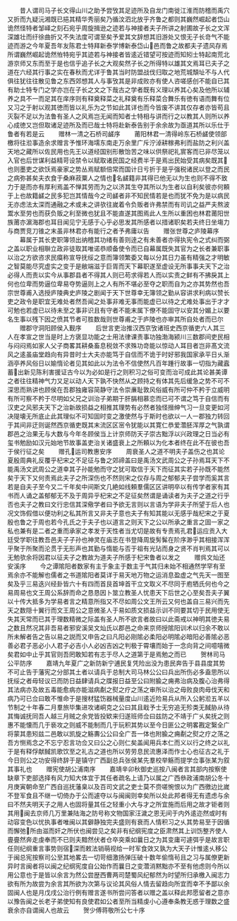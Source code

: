 <!-- { "loadSidebar": true } -->
　　昔人谓司马子长文得山川之助予尝攷其足迹所及自龙门南徙江淮而防稽而禹穴又折而九疑沅湘既已挹其精华秀丽矣乃循汶泗北放乎齐鲁之都则其巍然崛起者岱山诡然怪特者邹峄之刻石宛乎周旋揖逊之迹若与神接者夫子所讲之射圃故子长之文浑深雄壮而纡徐曲折又不失法度可谓至矣予爱其文辞想其旧游处又恨无子长竒气不能迹而游之今年夏吾年友陈君士特拜新泰学博新泰岱山邑而鲁之故都夫子遗风存焉所谓巍然崛起诡然恠特宛乎其迹若与神接者皆逺近错望可按迹而知矧士特起南荒北游京师又东而至于是也信乎追子长之大观矣然子长之所得特以雄其文焉耳已夫子之道在六经其行事之实在春秋而尤详于鲁其当时防盟战伐归取之地荒城頽址不与人代俱往犹往往散见鲁之东西郊想其人与事攷其是非成败亦有使人咨嗟感创不能自已其有助士特专门之学亦岂在子长之文之下哉古之学者既有义理以养其心矣及他所以辅养之具不一而足其在庠序则有释奠释菜之礼释奠有乐释菜合舞乐有徳有语而舞有位又习之于射以观其徳而皆以礼乐为之节如此其详也而今皆废不讲其仅存者亦皆苟且灭裂不足以为法鲁有圣人之风焉岂无闻而知者士特相与讲而行之以教其人则所以养心成徳又岂但取诸足迹所及而已哉士特将赴新泰告别于余余故为亟道其所以乐仕于鲁者有若是云
　　赠林一清之石桥司鹾序
　　莆阳林君一清得岭东石桥鹾使领部檄将往涖事造余求赠言予惟环海壖东南走万余里广斥泞淖耕稼弗利而盐防之利兴盖天地之藏所以佐民用也先王以道经国别形散饴苦之味以供祭祀礼賔客而已非尽笼以入官也后世谋利益精苛设禁令以赋取诸民国之经费半于是焉出民始受其病矣既其也则墨吏之欲饫焉豪家之势丛焉赋额倍常而国计日亏折于是乎强税诸民以登之而民之病弥甚矣夫衣食于桑麻菽粟人之情也名鹾籍非其得已他无以为生也则不得不致力于是而亦有厚利焉盖不惮其劳而为之以济其生夺其所以为生者以自利矣彼亦何頼于上也故籍鹾之民多犯岂其情哉今之司鹾者非不知民情若是也而犹不免为是以病民无亦虑法太深而通融之术或未之讲欤往嵗着令负贩者许弗禁而有司讥之益严夫熬波鬻水至劳也而获负贩之利至微也犹且不能直遂其图焉此人生所以重困也林君莆阳世族莆亦濵海郡也耳目闻见宁无感于心乎必思发其所感者以措诸职矣若夫终日坐塲力与商贾竞刀锥之末虽非林君亦有能行之者予弗庸以告
　　赠张世尊之庐陵幕序
　　幕属于其长吏职簿领出纳稽其功绪有善则逹之有未善者亦得执宪令之式纠而弼之盖以职业相聨立政非徒取其唯诺恭顺备使令而已自幕属既失其官为之长者兼职事以治之方欲咨求民瘼称宣导抚绥之意而簿领繁委又每以分其日力虽有精强之才明敏之智莫能尽究虚实之变于是敝端滋于巨胥而天下幕职遂至虚设无所事事夫天下之治必得人而责以实今从事郡县者不得其人则已苟求得若人而以实责之鲜有不拂戾其上何也位卑而势逼位卑易夺势逼则上之人有所不堪必至夺之职而自为之亦其势然也吾宗世尊甫入选授庐陵典史庐陵之剧闻于天下世尊幸无簿领之勤从容讲求利病以赞长吏之政令是职宜无难处者然吾闻之处事非难无事而能虚已以待之尤难处事出于才才可勉也若虚已以待未至之事非识且有守者不能末属下僚不能固守以安其分媚上以要名生事以残下因之偾其节者可胜数哉则世尊甫之于庐陵也亦审其所自处者而已尔
　　赠郡守洞阳顾侯入觐序
　　后世言吏治推汉西京攷诸班史西京循吏六人其三人在孝宣之世当是时上方褒显功能之士用法律课责事功独渤海颍川三数郡间吏民相与闷闷焉如家人父子商畧其耕桑畜息税敛不求殊功竒能以惊动人耳目者岂非髙文流风之逺虽庙堂趋向有异昔时士大夫亦能笃于自信而不诡于时好邪我国家承平日乆渐涵亭养风俗日以媮惰论者见其如此以为法令不信使然凡百年踵行故事一切指为藏蠧蓄出新见陈利害援证古今以为必如是行之则积习之俗可变而治可成此其论甚美谭之者往往精神气力又足以动人天下孰不快然从之顾持之有体其先后缓急之势不可不深思而熟讲也顾侯在吾郡独雍容简静守法令崇亷耻敦风俗威有所可仲不矜于立威明有所可察不矜于尽明如父兄之训治子弟期于肝膈相慕恋而已可不谓之笃于自信而有汉吏之风邪夫天下之治新故损益之相推其理势有必然者独怪搢绅气习一旦变更如河决隄壊无所底止此其理似不可知固时变之激使然与于斯时也欲以一人一郡独力转回于其间非迂则诞然西京循吏既其末流区区宻令犹能以其寛仁恭爱濳胚浑厚之气孰谓郡邑之治果无与大数与今年冬顾侯当上计京师防天子崇古黜浮以兴政理之日当必有玺书勉励如汉元始地节故事盖吏治关诸盛衰上之所頼以为化本者终在此不在彼也吾于侯行征之矣
　　赠孔运司教惠安序
　　周衰圣人之道不明夫子盖伤之也其论夏殷周典礼反覆乎杞宋之不足征与鲁之郊禘盖曰是禹汤文武周公之子孙焉耳天下不能禹汤文武周公之道幸其子孙能勉而守之犹可取信于天下而征其实若子孙既不能然矣于天下又何责焉此夫子之所深伤也不然则宋之仅存与周之郁郁夫子尝学而奚其言若是自夫子至今又二千年矣中间斯文几絶如线頼羣儒区区讲明卒以有传学者家有其书而人诵之盖郁郁无不及于周异乎杞宋之不足征矣然谓是诵读者为夫子之道之行乎否也夫子之教曰文行忠信其深儆学者曰予欲无言则以言语为学非夫子所望于后人也况文饰假借以便功利之私其所言又非夫子意也夫子有知其能以无感乎哉杞宋之于夏殷也鲁之于周也若今孔氏之于夫子也以道言之则天下之公以所承之重言之固一家之私也兼有是二者之重而承家之孝发于天性者当尤切是故有专责焉孔君运应贡入大廷受学职往教吾邑夫子子孙也神灵在庙志在书登降周旋髣髴在阶序渺乎其相接浑浑乎聚于所聚而沦贯于无形声也其勤与惰能与否于祖有光玷而身之贤不肖判焉其可以无勉欤余将因君以征夫子之教故为道夫子所感于杞宋鲁者以发之
　　赠呉文灿还安溪序
　　今之谭隂阳者数家有主于象主于数主于气其归未始不相通然学罕有至焉余亦不能解也儒者之书道隂阳者莫详于易天地万物之运消息盈虚之气先天一图至矣及乎三易迭兴经卦皆六十有四而首艮首坤首干立文取义不尽同于庖牺氏何也今之易周易也文王周公系辞而命之恳恳因卜筮立教圣人忧患天下后世之心至矣吾夫子翼以十传大抵多为学易者言之精意所指又不尽如周公文王所云又何也盖自三易兴而先天之数隠十翼行而文王周公之意微圣人于易如质文损益示训不同要其切于民用使无失其天常而已其于理数精微之际盖有圣人所不欲言者故曰以此斋戒以神明其徳夫易之数且然况其非吾易者邪安溪吴文灿氏以郡邑之命来京师授隂阳训术以归余不敢以所未解者告之告以易之説而又申告之曰凡阳必刚隂必柔阳必明隂必暗阳必善隂必恶善必君子恶必小人君子必吉小人必凶吉凶之判极于霄壤而始于一念向背之间噫嘻微矣君如中止乎其官则吾罔敢知若有志于尽人之道第于是焉勉之而已
　　贺林司马公平防序
　　嘉靖九年夏广之新防新宁逋民复凭险出没为患民奔告于县县度其势不可止告于藩宪之分部其土者以请兵于总制大司马林公公曰兵出所伤必多盍思所以抚绥之者毋轻议已而防日益肆请兵之牒报日益至公曰附腧之痈弗治病及腹心治弗得其法病亦及故五毒能愈病亦能滋病劀之熨之疗之荡之审所以治之毋败良肉毋伐天和病乃可已佥曰敢不惟命于是搜材猛饬器械量度山川逺近险易兵从所入公躬涖五羊以节制之十年春二月羣旅毕集进攻诸峒克之公曰其且戢予士无穷追无殄类无馘胁从待其悔诚抚同吾人越三月贼之余党皆投欵来归遂班师佥曰兹防之不靖于广乆矣抚之则惠不能懐而几于亵攻之则威不能制而几于玩积其势以至今日匪公之明畧戡定繄全广将蒙其患矧兹二邑敢以凯旋之觞夀公公曰全广吾一体也附腧之痈劀之熨之疗之荡之吾方恻焉念之不忘宁忍言功佥又曰公之心则仁矣盖闻用兵本仁而义以行之终之以礼于是有释俘献馘凯歌饮至之礼古之道也所以劳劳息民流惠泽而作士心也征古之礼于今日则公之功安得终辞于是镇守广西副总兵张侯某先羣校举觞而提学佥事张某为叙其事礼也
　　赠宪使胡公浦南序
　　嘉靖辛卯秋御史巡按八闽者言其部内按察使缺章下吏部选择有风力知大体宜于其任者疏名上请乃以属之广西叅政浦南胡公冬十月庚寅朝命至广西自巡抚藩臬以及百司文武之吏士莫不赍嗟惋恨以为广西徼边比嵗不登军食且不继一切倚办于公而遽夺以与闽闽则幸矣所以处此邦者得无有遗虑与余曰不然夫明天子之用人也固将量其任之轻重小大与才之所宜施而后用之故才钜者则其用闽去京师几万里兼陆海之防号称文物国家汪濊之恩无间于内外逺迩然或时有动容变色以忧执事者唯闽以其僻静独完夫盛则有衰而人情积习之乆其势易至于因循而懈弛所由滋而奸之所伏也闽尝见之矣非有纪纲宪度之臣肃然其上训饬整齐使人亹亹然奔走虔奉而不已则夫黯然伏者仓卒突乘如曩日之为其变庸可遽弭乎是故言职任则纪纲重言事势则宿深而敕法销萌视给一时军食效又孰为大天子计惟逺乆移公于闽总宪按察司公至其地畧去一切苛细激扬弹压破十数年偷惰茍且之习与属僚更新异时言闽者将以闽之纪纲宪度自公始作而曩日之变濳消黙黜亦不至有他虑则今所以用公意也于是皆以余言为然公尝歴西曹两司楚蜀风纪郁然为时望所归承檄入闽志力欲有所为故尝为余言其所欲为次第与议论其风俗人情去留趋向所宜而幸不予鄙以余固闽人也是月戊戌公治行例有赠言遂书所尝问答者以赠之盖以释此邦愿留者之意亦以豫告闽之长老子弟使知有良使君如公者至所当精虔小心遵奉条教无惑于理数之盛衰余亦自谓闽人也故云
　　贺少傅蒋敬所公七十序
